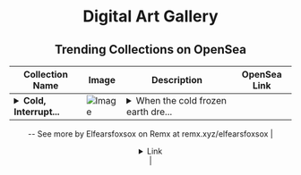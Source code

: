 <div align="center">

# Digital Art Gallery

## Trending Collections on OpenSea

| Collection Name                       | Image                                                                                     | Description                       | OpenSea Link                                                                                          |
|---------------------------------------|-------------------------------------------------------------------------------------------|-----------------------------------|--------------------------------------------------------------------------------------------------------|
| **<details><summary>Cold, Interrupt...</summary>Cold, Interrupted</details>** | ![Image](https://i.seadn.io/s/raw/files/8906b5cb71748138f84e5536c8113fdc.jpg?w=500&auto=format?w=200&auto=format) | <details><summary>When the cold frozen earth dre...</summary>When the cold frozen earth dreams of life
--
See more by Elfearsfoxsox on Remx at remx.xyz/elfearsfoxsox</details> | <details><summary>Link</summary>[Cold, Interrupted](https://opensea.io/collection/cold-interrupted)</details> |

</div>
